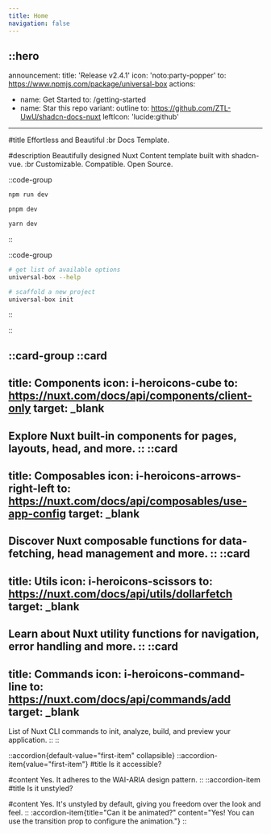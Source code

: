 ```yaml
---
title: Home
navigation: false
---
```


::hero
---
announcement:
  title: 'Release v2.4.1'
  icon: 'noto:party-popper'
  to: https://www.npmjs.com/package/universal-box
actions:
  - name: Get Started
    to: /getting-started
  - name: Star this repo
    variant: outline
    to: https://github.com/ZTL-UwU/shadcn-docs-nuxt
    leftIcon: 'lucide:github'
---



#title
Effortless and Beautiful :br Docs Template.

#description
Beautifully designed Nuxt Content template built with shadcn-vue. :br Customizable. Compatible. Open Source.




::code-group
  ```bash [npm]
  npm run dev
  ```

  ```bash [pnpm]
  pnpm dev
  ```

  ```bash [yarn]
  yarn dev
  ```
::

::code-group
  ```bash [Terminal]
  # get list of available options
universal-box --help

# scaffold a new project
universal-box init
  ``` 

::




::





::card-group
  ::card
  ---
  title: Components
  icon: i-heroicons-cube
  to: https://nuxt.com/docs/api/components/client-only
  target: _blank
  ---
  Explore Nuxt built-in components for pages, layouts, head, and more.
  ::
  ::card
  ---
  title: Composables
  icon: i-heroicons-arrows-right-left
  to: https://nuxt.com/docs/api/composables/use-app-config
  target: _blank
  ---
  Discover Nuxt composable functions for data-fetching, head management and more.
  ::
  ::card
  ---
  title: Utils
  icon: i-heroicons-scissors
  to: https://nuxt.com/docs/api/utils/dollarfetch
  target: _blank
  ---
  Learn about Nuxt utility functions for navigation, error handling and more.
  ::
  ::card
  ---
  title: Commands
  icon: i-heroicons-command-line
  to: https://nuxt.com/docs/api/commands/add
  target: _blank
  ---
  List of Nuxt CLI commands to init, analyze, build, and preview your application.
  ::
::

::accordion{default-value="first-item" collapsible}
  ::accordion-item{value="first-item"}
  #title
  Is it accessible?

  #content
  Yes. It adheres to the WAI-ARIA design pattern.
  ::
  ::accordion-item
  #title
  Is it unstyled?

  #content
  Yes. It's unstyled by default, giving you freedom over the look and feel.
  ::
  :accordion-item{title="Can it be animated?" content="Yes! You can use the transition prop to configure the animation."}
::

